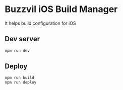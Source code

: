 # Buzzvil iOS Build Manager

It helps build configuration for iOS

## Dev server

```sh
npm run dev
```

## Deploy

```sh
npm run build
npm run deploy
```
